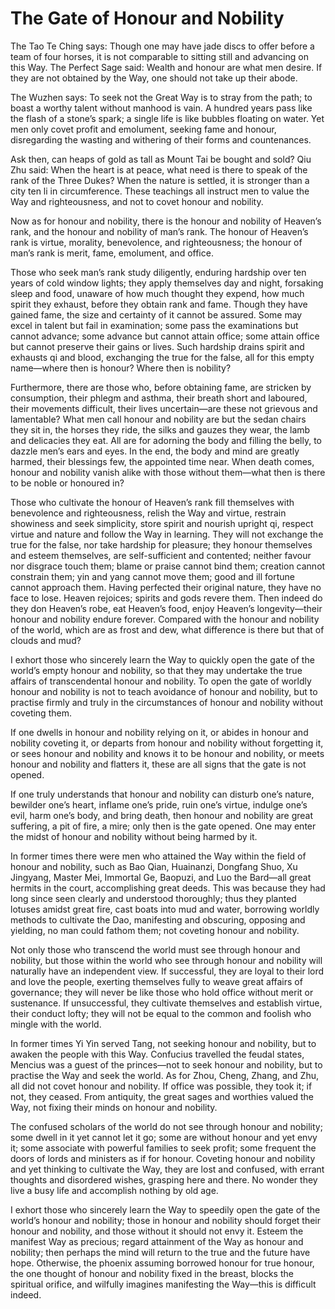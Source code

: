 # The Gate of Honour and Nobility

The Tao Te Ching says: Though one may have jade discs to offer before a team of four horses, it is not comparable to sitting still and advancing on this Way. The Perfect Sage said: Wealth and honour are what men desire. If they are not obtained by the Way, one should not take up their abode.

The Wuzhen says: To seek not the Great Way is to stray from the path; to boast a worthy talent without manhood is vain. A hundred years pass like the flash of a stone’s spark; a single life is like bubbles floating on water. Yet men only covet profit and emolument, seeking fame and honour, disregarding the wasting and withering of their forms and countenances.

Ask then, can heaps of gold as tall as Mount Tai be bought and sold? Qiu Zhu said: When the heart is at peace, what need is there to speak of the rank of the Three Dukes? When the nature is settled, it is stronger than a city ten li in circumference. These teachings all instruct men to value the Way and righteousness, and not to covet honour and nobility.

Now as for honour and nobility, there is the honour and nobility of Heaven’s rank, and the honour and nobility of man’s rank. The honour of Heaven’s rank is virtue, morality, benevolence, and righteousness; the honour of man’s rank is merit, fame, emolument, and office.

Those who seek man’s rank study diligently, enduring hardship over ten years of cold window lights; they apply themselves day and night, forsaking sleep and food, unaware of how much thought they expend, how much spirit they exhaust, before they obtain rank and fame. Though they have gained fame, the size and certainty of it cannot be assured. Some may excel in talent but fail in examination; some pass the examinations but cannot advance; some advance but cannot attain office; some attain office but cannot preserve their gains or lives. Such hardship drains spirit and exhausts qi and blood, exchanging the true for the false, all for this empty name—where then is honour? Where then is nobility?

Furthermore, there are those who, before obtaining fame, are stricken by consumption, their phlegm and asthma, their breath short and laboured, their movements difficult, their lives uncertain—are these not grievous and lamentable? What men call honour and nobility are but the sedan chairs they sit in, the horses they ride, the silks and gauzes they wear, the lamb and delicacies they eat. All are for adorning the body and filling the belly, to dazzle men’s ears and eyes. In the end, the body and mind are greatly harmed, their blessings few, the appointed time near. When death comes, honour and nobility vanish alike with those without them—what then is there to be noble or honoured in?

Those who cultivate the honour of Heaven’s rank fill themselves with benevolence and righteousness, relish the Way and virtue, restrain showiness and seek simplicity, store spirit and nourish upright qi, respect virtue and nature and follow the Way in learning. They will not exchange the true for the false, nor take hardship for pleasure; they honour themselves and esteem themselves, are self-sufficient and contented; neither favour nor disgrace touch them; blame or praise cannot bind them; creation cannot constrain them; yin and yang cannot move them; good and ill fortune cannot approach them. Having perfected their original nature, they have no face to lose. Heaven rejoices; spirits and gods revere them. Then indeed do they don Heaven’s robe, eat Heaven’s food, enjoy Heaven’s longevity—their honour and nobility endure forever. Compared with the honour and nobility of the world, which are as frost and dew, what difference is there but that of clouds and mud?

I exhort those who sincerely learn the Way to quickly open the gate of the world’s empty honour and nobility, so that they may undertake the true affairs of transcendental honour and nobility. To open the gate of worldly honour and nobility is not to teach avoidance of honour and nobility, but to practise firmly and truly in the circumstances of honour and nobility without coveting them.

If one dwells in honour and nobility relying on it, or abides in honour and nobility coveting it, or departs from honour and nobility without forgetting it, or sees honour and nobility and knows it to be honour and nobility, or meets honour and nobility and flatters it, these are all signs that the gate is not opened.

If one truly understands that honour and nobility can disturb one’s nature, bewilder one’s heart, inflame one’s pride, ruin one’s virtue, indulge one’s evil, harm one’s body, and bring death, then honour and nobility are great suffering, a pit of fire, a mire; only then is the gate opened. One may enter the midst of honour and nobility without being harmed by it.

In former times there were men who attained the Way within the field of honour and nobility, such as Bao Qian, Huainanzi, Dongfang Shuo, Xu Jingyang, Master Mei, Immortal Ge, Baopuzi, and Luo the Bard—all great hermits in the court, accomplishing great deeds. This was because they had long since seen clearly and understood thoroughly; thus they planted lotuses amidst great fire, cast boats into mud and water, borrowing worldly methods to cultivate the Dao, manifesting and obscuring, opposing and yielding, no man could fathom them; not coveting honour and nobility.

Not only those who transcend the world must see through honour and nobility, but those within the world who see through honour and nobility will naturally have an independent view. If successful, they are loyal to their lord and love the people, exerting themselves fully to weave great affairs of governance; they will never be like those who hold office without merit or sustenance. If unsuccessful, they cultivate themselves and establish virtue, their conduct lofty; they will not be equal to the common and foolish who mingle with the world.

In former times Yi Yin served Tang, not seeking honour and nobility, but to awaken the people with this Way. Confucius travelled the feudal states, Mencius was a guest of the princes—not to seek honour and nobility, but to practise the Way and seek the world. As for Zhou, Cheng, Zhang, and Zhu, all did not covet honour and nobility. If office was possible, they took it; if not, they ceased. From antiquity, the great sages and worthies valued the Way, not fixing their minds on honour and nobility.

The confused scholars of the world do not see through honour and nobility; some dwell in it yet cannot let it go; some are without honour and yet envy it; some associate with powerful families to seek profit; some frequent the doors of lords and ministers as if for honour. Coveting honour and nobility and yet thinking to cultivate the Way, they are lost and confused, with errant thoughts and disordered wishes, grasping here and there. No wonder they live a busy life and accomplish nothing by old age.

I exhort those who sincerely learn the Way to speedily open the gate of the world’s honour and nobility; those in honour and nobility should forget their honour and nobility, and those without it should not envy it. Esteem the manifest Way as precious; regard attainment of the Way as honour and nobility; then perhaps the mind will return to the true and the future have hope. Otherwise, the phoenix assuming borrowed honour for true honour, the one thought of honour and nobility fixed in the breast, blocks the spiritual orifice, and wilfully imagines manifesting the Way—this is difficult indeed.
